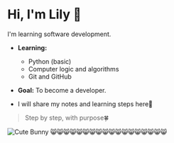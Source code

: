 # Hi, I'm Lily 👋
I'm learning software development.

- **Learning:**  
  - Python (basic)  
  - Computer logic and algorithms  
  - Git and GitHub  

- **Goal:** To become a developer. 
- I will share my notes and learning steps here💪

> Step by step, with purpose🍀

<!---
itslilydev/itslilydev is a ✨ special ✨ repository because its `README.md` (this file) appears on your GitHub profile.
You can click the Preview link to take a look at your changes.
--->
![Cute Bunny](https://media.giphy.com/media/3oriO0OEd9QIDdllqo/giphy.gif)
😸😸😸😸😸😸😸😸😸😸😸😸😸😸😸😸😸😸


